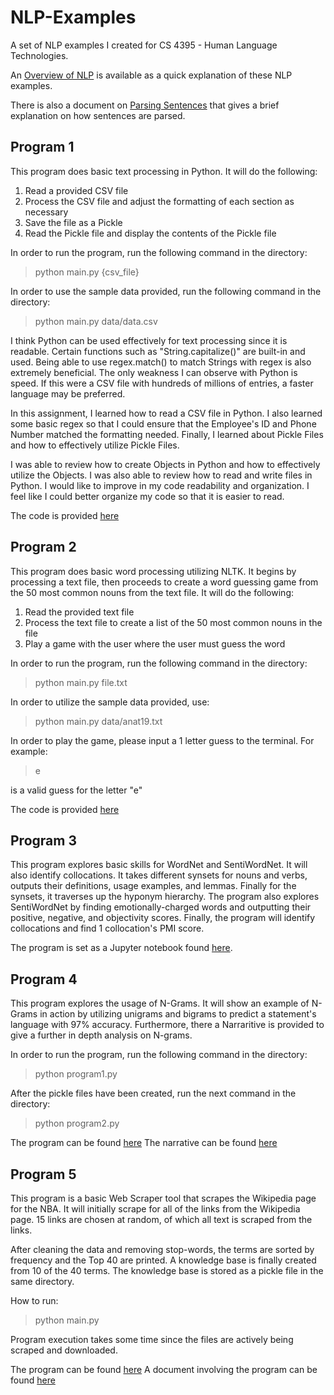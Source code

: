 # NLP-Examples
A set of NLP examples I created for CS 4395 - Human Language Technologies.

An [Overview of NLP](Overview_of_NLP.pdf) is available as a quick explanation of these NLP examples.

There is also a document on [Parsing Sentences](Parsing%20Sentences.pdf) that gives a brief explanation on how sentences are parsed.

## Program 1
This program does basic text processing in Python. It will do the following:
1. Read a provided CSV file
2. Process the CSV file and adjust the formatting of each section as necessary
3. Save the file as a Pickle
4. Read the Pickle file and display the contents of the Pickle file

In order to run the program, run the following command in the directory:
> python main.py {csv_file}

In order to use the sample data provided, run the following command in the directory:
> python main.py data/data.csv

I think Python can be used effectively for text processing since it is readable. Certain functions such as "String.capitalize()" are built-in and used. Being able to use regex.match() to match Strings with regex is also extremely beneficial. The only weakness I can observe with Python is speed. If this were a CSV file with hundreds of millions of entries, a faster language may be preferred.

In this assignment, I learned how to read a CSV file in Python. I also learned some basic regex so that I could ensure that the Employee's ID and Phone Number matched the formatting needed. Finally, I learned about Pickle Files and how to effectively utilize Pickle Files.

I was able to review how to create Objects in Python and how to effectively utilize the Objects. I was also able to review how to read and write files in Python. I would like to improve in my code readability and organization. I feel like I could better organize my code so that it is easier to read.

The code is provided [here](/Program%201/)

## Program 2
This program does basic word processing utilizing NLTK. It begins by processing a text file, then proceeds to create a word guessing game from the 50 most common nouns from the text file. It will do the following:
1. Read the provided text file
2. Process the text file to create a list of the 50 most common nouns in the file
3. Play a game with the user where the user must guess the word

In order to run the program, run the following command in the directory:
> python main.py file.txt

In order to utilize the sample data provided, use:
> python main.py data/anat19.txt

In order to play the game, please input a 1 letter guess to the terminal. For example:
> e

is a valid guess for the letter "e"

The code is provided [here](/Program%202/)

## Program 3
This program explores basic skills for WordNet and SentiWordNet. It will also identify collocations. It takes different synsets for nouns and verbs, outputs their definitions, usage examples, and lemmas. Finally for the synsets, it traverses up the hyponym hierarchy. The program also explores SentiWordNet by finding emotionally-charged words and outputting their positive, negative, and objectivity scores. Finally, the program will identify collocations and find 1 collocation's PMI score.

The program is set as a Jupyter notebook found [here](/Program%203/main.ipynb).

## Program 4
This program explores the usage of N-Grams. It will show an example of N-Grams in action by utilizing unigrams and bigrams to predict a statement's language with 97% accuracy. Furthermore, there a Narraritive is provided to give a further in depth analysis on N-grams.

In order to run the program, run the following command in the directory:
> python program1.py


After the pickle files have been created, run the next command in the directory:
> python program2.py

The program can be found [here](/Program%204/)
The narrative can be found [here](/Program%204/AVinluan_Homework4.pdf)


## Program 5
This program is a basic Web Scraper tool that scrapes the Wikipedia page for the NBA. It will initially scrape for all of the links from the Wikipedia page. 15 links are chosen at random, of which all text is scraped from the links.

After cleaning the data and removing stop-words, the terms are sorted by frequency and the Top 40 are printed. A knowledge base is finally created from 10 of the 40 terms. The knowledge base is stored as a pickle file in the same directory.

How to run:
> python main.py


Program execution takes some time since the files are actively being scraped and downloaded.


The program can be found [here](/Program%205/)
A document involving the program can be found [here](/Program%205/AVinluan_Homework5.pdf)